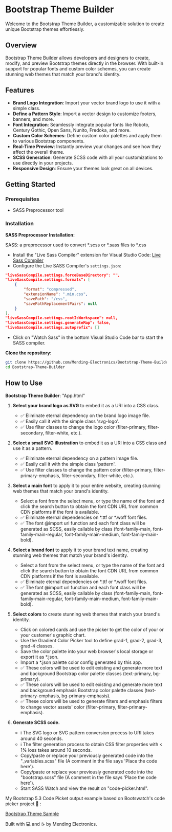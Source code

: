 # Bootstrap Theme Builder

Welcome to the Bootstrap Theme Builder, a customizable solution to create unique Bootstrap themes effortlessly.

## Overview

Bootstrap Theme Builder allows developers and designers to create, modify, and preview Bootstrap themes directly in the browser. With built-in support for popular fonts and custom color schemes, you can create stunning web themes that match your brand's identity.

## Features

- **Brand Logo Integration**: Import your vector brand logo to use it with a simple class.
- **Define a Pattern Style**: Import a vector design to customize footers, banners, and more.
- **Font Integration**: Seamlessly integrate popular fonts like Roboto, Century Gothic, Open Sans, Nunito, Fredoka, and more.
- **Custom Color Schemes**: Define custom color palettes and apply them to various Bootstrap components.
- **Real-Time Preview**: Instantly preview your changes and see how they affect the overall theme.
- **SCSS Generation**: Generate SCSS code with all your customizations to use directly in your projects.
- **Responsive Design**: Ensure your themes look great on all devices.

## Getting Started

### Prerequisites

- SASS Preprocessor tool

### Installation

**SASS Preprocessor Installation:**

SASS: a preprocessor used to convert *.scss or *.sass files to *.css

- Install the "Live Sass Compiler" extension for Visual Studio Code: [Live Sass Compiler](https://github.com/glenn2223/vscode-live-sass-compiler)
- Configure the Live SASS Compiler's `settings.json`:

```json
"liveSassCompile.settings.forceBaseDirectory": "",
"liveSassCompile.settings.formats": [
    {
        "format": "compressed",
        "extensionName": ".min.css",
        "savePath": "/css",
        "savePathReplacementPairs": null
    }
],
"liveSassCompile.settings.rootIsWorkspace": null,
"liveSassCompile.settings.generateMap": false,
"liveSassCompile.settings.autoprefix": []
```
- Click on "Watch Sass" in the bottom Visual Studio Code bar to start the SASS compiler.


**Clone the repository:**

```bash
git clone https://github.com/Mending-Electronics/Bootstrap-Theme-Builder.git
cd Bootstrap-Theme-Builder
```


## How to Use

**Bootstrap Theme Builder**: "App.html"

1. **Select your brand logo as SVG** to embed it as a URI into a CSS class.
   - ✅ Eliminate eternal dependency on the brand logo image file.
   - ✅ Easily call it with the simple class 'svg-logo'.
   - ✅ Use filter classes to change the logo color (filter-primary, filter-secondary, filter-white, etc.).

2. **Select a small SVG illustration** to embed it as a URI into a CSS class and use it as a pattern.
   - ✅ Eliminate eternal dependency on a pattern image file.
   - ✅ Easily call it with the simple class 'pattern'.
   - ✅ Use filter classes to change the pattern color (filter-primary, filter-primary-emphasis, filter-secondary, filter-white, etc.).

3. **Select a main font** to apply it to your entire website, creating stunning web themes that match your brand's identity.
   - Select a font from the select menu, or type the name of the font and click the search button to obtain the font CDN URL from common CDN platforms if the font is available.
   - ✅ Eliminate eternal dependencies on *.ttf or *.woff font files.
   - ✅ The font @import url function and each font class will be generated as SCSS, easily callable by class (font-family-main, font-family-main-regular, font-family-main-medium, font-family-main-bold).

4. **Select a brand font** to apply it to your brand text name, creating stunning web themes that match your brand's identity.
   - Select a font from the select menu, or type the name of the font and click the search button to obtain the font CDN URL from common CDN platforms if the font is available.
   - ✅ Eliminate eternal dependencies on *.ttf or *.woff font files.
   - ✅ The font @import url function and each font class will be generated as SCSS, easily callable by class (font-family-main, font-family-main-regular, font-family-main-medium, font-family-main-bold).

5. **Select colors** to create stunning web themes that match your brand's identity.
   - Click on colored cards and use the picker to get the color of your or your customer's graphic chart.
   - Use the Gradient Color Picker tool to define grad-1, grad-2, grad-3, grad-4 classes.
   - Save the color palette into your web browser's local storage or export it as *.json.
   - Import a *.json palette color config generated by this app.
   - ✅ These colors will be used to edit existing and generate more text and background Bootstrap color palette classes (text-primary, bg-primary).
   - ✅ These colors will be used to edit existing and generate more text and background emphasis Bootstrap color palette classes (text-primary-emphasis, bg-primary-emphasis).
   - ✅ These colors will be used to generate filters and emphasis filters to change vector assets' color (filter-primary, filter-primary-emphasis).

6. **Generate SCSS code.**
   - ℹ️ The SVG logo or SVG pattern conversion process to URI takes around 40 seconds. 
   - ℹ️ The filter generation process to obtain CSS filter properties with < 1% loss takes around 10 seconds.
   - Copy/paste or replace your previously generated code into the "_variables.scss" file (A comment in the file says 'Place the code here').
   - Copy/paste or replace your previously generated code into the "bootstrap.scss" file (A comment in the file says 'Place the code here').
   - Start SASS Watch and view the result on "code-picker.html".

My Bootstrap 5.3 Code Picket output example based on Bootswatch's code picker project 🙂  : 

[Bootstrap Theme Sample](https://htmlpreview.github.io/?https://raw.githubusercontent.com/Mending-Electronics/Bootstrap-Theme-Builder/refs/heads/main/code-picker-mending-electronics.html)


Built with 💻 and ☕ by Mending Electronics.